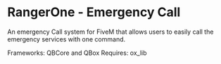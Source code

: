 # RangerOne - Emergency Call
An emergency Call system for FiveM that allows users to easily call the emergency services with one command.

Frameworks: QBCore and QBox
Requires: ox_lib
